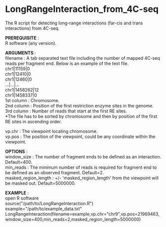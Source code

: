 # LongRangeInteraction_from_4C-seq  
The R script for detecting long-range interactions (far-cis and trans interactions) from 4C-seq.  
  
**PREREQUISITE** :  
  R software (any version).  
      
**ARGUMENTS** :  
  filename : A tab separated text file including the number of mapped 4C-seq reads per fragment end. Below is an example of the text file.    
    chr1|11159|0  
    chr1|12410|0  
    chr1|12460|0  
    ...|...|...  
    chr1|1458262|12  
    chr1|1458337|0  
    1st column : Chromosome.    
    2nd column : Position of the first restriction enzyme sites in the genome.    
    3rd column : Number of reads that start at the first RE sites.    
    *The file has to be sorted by chromosome and then by position of the first RE sites in ascending order.    
    
  vp.chr : The viewpoint locating chromosome.  
  vp.pos : The position of the viewpoint, could be any coordinate within the viewpoint.  
      
**OPTIONS** :  
  window_size : The number of fragment ends to be defined as an interaction. Default=400.  
  min_reads : The minimum number of reads is required for fragment end to be defined as an observed fragment. Default=2.  
  masked_region_length :  +/- 'masked_region_length' from the viewpoint will be masked out. Default=5000000.  
      
      
**EXAMPLE** :  
  open R software  
  source("/path/to/LongRangeInteraction.R")  
  example="/path/to/example_data.txt"  
  LongRangeInteraction(filename=example,vp.chr="chr9",vp.pos=21969463,window_size=400,min_reads=2,masked_region_length=5000000)  
